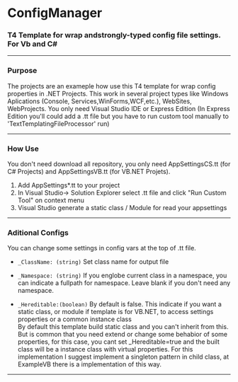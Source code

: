 ConfigManager
===
### T4 Template for wrap andstrongly-typed config file settings. For Vb and C# ###
___

### Purpose ###
The projects are an exameple how use this T4 template for wrap config properties in .NET Projects. 
This work in several project types like Windows Aplications (Console, Services,WinForms,WCF,etc.), WebSites, WebProjects. You only need Visual Studio IDE or Express Edition (In Express Edition you'll could add a .tt file but you have to run custom tool manually to 'TextTemplatingFileProcessor' run) 
___

### How Use ###

You don't need download all repository, you only need AppSettingsCS.tt (for C# Projects) and AppSettingsVB.tt (for VB.NET Projets).

1. Add AppSettings*.tt to your project
2. In Visual Studio-> Solution Explorer select .tt file and click "Run Custom Tool" on context menu
3. Visual Studio generate a static class / Module for read your appsettings

___

### Aditional Configs

You can change some settings in config vars at the top of .tt file.

-  `_ClassName: (string)` Set class name for output file

-  `_Namespace: (string)` If you englobe current class in a namespace, you can indicate a fullpath for namespace. Leave blank if you don't need any namespace.

-  `_Hereditable:(boolean)` By default is false. This indicate if you want a static class, or module if template is for VB.NET, to access settings properties or a common instance class  
By default this template build static class and you can't inherit from this. 
But is common that you need extend or change some behabior of some properties, for this case, you cant set _Hereditable=true and the built class will be a instance class with virtual properties. For this implementation I suggest implement a singleton pattern in child class, at ExampleVB there is a implementation of this way.
___
